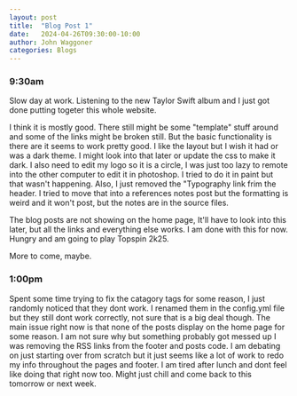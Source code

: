 ```yaml
---
layout: post
title:  "Blog Post 1"
date:   2024-04-26T09:30:00-10:00
author: John Waggoner
categories: Blogs
---
```


<h3>9:30am</h3>

Slow day at work. Listening to the new Taylor Swift album and I just got done putting togeter this whole website. 

I think it is mostly good. There still might be some "template" stuff around and some of the links might be broken still. But the basic functionality is there are it seems to work pretty good. I like the layout but I wish it had or was a dark theme. I might look into that later or update the css to make it dark. I also need to edit my logo so it is a circle, I was just too lazy to remote into the other computer to edit it in photoshop. I tried to do it in paint but that wasn't happening. Also, I just removed the "Typography link frim the header. I tried to move that into a references notes post but the formatting is weird and it won't post, but the notes are in the source files. 

The blog posts are not showing on the home page, It'll have to look into this later, but all the links and everything else works. I am done with this for now. Hungry and am going to play Topspin 2k25.

More to come, maybe.


<h3>1:00pm</h3>

Spent some time trying to fix the catagory tags for some reason, I just randomly noticed that they dont work. I renamed them in the config.yml file but they still dont work correctly, not sure that is a big deal though. The main issue right now is that none of the posts display on the home page for some reason. I am not sure why but something probably got messed up I was removing the RSS links from the footer and posts code. I am debating on just starting over from scratch but it just seems like a lot of work to redo my info throughout the pages and footer. I am tired after lunch and dont feel like doing that right now too. Might just chill and come back to this tomorrow or next week.
